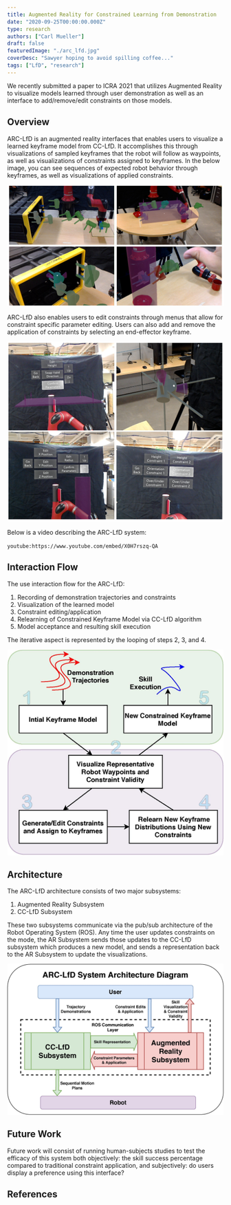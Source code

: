 ```yaml
---
title: Augmented Reality for Constrained Learning from Demonstration
date: "2020-09-25T00:00:00.000Z"
type: research
authors: ["Carl Mueller"]
draft: false
featuredImage: "./arc_lfd.jpg"
coverDesc: "Sawyer hoping to avoid spilling coffee..."
tags: ["LfD", "research"]
---
```

We recently submitted a paper to ICRA 2021 that utilizes Augmented Reality to visualize models learned through user demonstration as well as an interface to add/remove/edit constraints on those models.

## Overview

ARC-LfD is an augmented reality interfaces that enables users to visualize a learned keyframe model from CC-LfD. It accomplishes this through visualizations of sampled keyframes that the robot will follow as waypoints, as well as visualizations of constraints assigned to keyframes. In the below image, you can see sequences of expected robot behavior through keyframes, as well as visualizations of applied constraints.

![AR visualizations of expected robot skill execution and various constraints.](ar_viz_fig.jpg)

ARC-LfD also enables users to edit constraints through menus that allow for constraint specific parameter editing. Users can also add and remove the application of constraints by selecting an end-effector keyframe.

![Editing menus of ARC-LfD to reparameterize constraints applied to the CC-LfD model](ar_interaction_fig.jpg)

Below is a video describing the ARC-LfD system:

`youtube:https://www.youtube.com/embed/X0H7rszq-QA`


## Interaction Flow

The use interaction flow for the ARC-LfD:

1. Recording of demonstration trajectories and constraints
2. Visualization of the learned model
3. Constraint editing/application
4. Relearning of Constrained Keyframe Model via CC-LfD algorithm
5. Model acceptance and resulting skill execution

The iterative aspect is represented by the looping of steps 2, 3, and 4.

![The iterative interaction and model relearning flow diagram of ARC-LfD.](ARC-LfD_Editing_Flowchart.jpg)

## Architecture 

The ARC-LfD architecture consists of two major subsystems:

1. Augmented Reality Subsystem
2. CC-LfD Subsystem

These two subsystems communicate via the pub/sub architecture of the Robot Operating System (ROS). Any time the user updates constraints on the mode, the AR Subsystem sends those updates to the CC-LfD subsystem which produces a new model, and sends a representation back to the AR Subsystem to update the visualizations.

![The iterative interaction and model relearning flow diagram of ARC-LfD.](ARCLfD_Architecture.jpg)

## Future Work

Future work will consist of running human-subjects studies to test the efficacy of this system both objectively: the skill success percentage compared to traditional constraint application, and subjectively: do users display a preference using this interface?

## References

<bibliography><bibliography>

